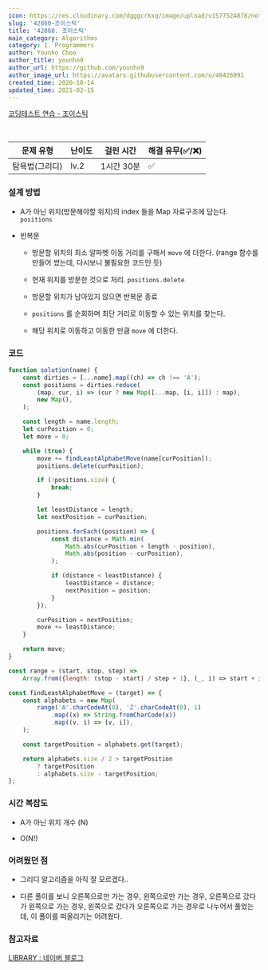 ```yaml
---
icon: https://res.cloudinary.com/dgggcrkxq/image/upload/v1577524878/noticon/gzl7ru4i4vv3phyv34y3.png
slug: '42860-조이스틱'
title: '42860. 조이스틱'
main_category: Algorithms
category: 1. Programmers
author: Younho Choo
author_title: younho9
author_url: https://github.com/younho9
author_image_url: https://avatars.githubusercontent.com/u/48426991
created_time: 2020-10-14
updated_time: 2021-02-15
---
```


[코딩테스트 연습 - 조이스틱](https://programmers.co.kr/learn/courses/30/lessons/42860)

<br />

| 문제 유형      | 난이도 | 걸린 시간  | 해결 유무(✅/❌) |
| -------------- | ------ | ---------- | ---------------- |
| 탐욕법(그리디) | lv.2   | 1시간 30분 | ✅               |

### 설계 방법

- A가 아닌 위치(방문해야할 위치)의 index 들을 Map 자료구조에 담는다. `positions`

- 반복문

  - 방문할 위치의 최소 알파벳 이동 거리를 구해서 `move` 에 더한다. (range 함수를만들어 썼는데, 다시보니 불필요한 코드인 듯)

  - 현재 위치를 방문한 것으로 처리. `positions.delete`

  - 방문할 위치가 남아있지 않으면 반복문 종료

  - `positions` 를 순회하며 최단 거리로 이동할 수 있는 위치를 찾는다.

  - 해당 위치로 이동하고 이동한 만큼 `move` 에 더한다.

### 코드

```javascript
function solution(name) {
	const dirties = [...name].map((ch) => ch !== 'A');
	const positions = dirties.reduce(
		(map, cur, i) => (cur ? new Map([...map, [i, i]]) : map),
		new Map(),
	);

	const length = name.length;
	let curPosition = 0;
	let move = 0;

	while (true) {
		move += findLeastAlphabetMove(name[curPosition]);
		positions.delete(curPosition);

		if (!positions.size) {
			break;
		}

		let leastDistance = length;
		let nextPosition = curPosition;

		positions.forEach((position) => {
			const distance = Math.min(
				Math.abs(curPosition + length - position),
				Math.abs(position - curPosition),
			);

			if (distance < leastDistance) {
				leastDistance = distance;
				nextPosition = position;
			}
		});

		curPosition = nextPosition;
		move += leastDistance;
	}

	return move;
}

const range = (start, stop, step) =>
	Array.from({length: (stop - start) / step + 1}, (_, i) => start + i * step);

const findLeastAlphabetMove = (target) => {
	const alphabets = new Map(
		range('A'.charCodeAt(0), 'Z'.charCodeAt(0), 1)
			.map((x) => String.fromCharCode(x))
			.map((v, i) => [v, i]),
	);

	const targetPosition = alphabets.get(target);

	return alphabets.size / 2 > targetPosition
		? targetPosition
		: alphabets.size - targetPosition;
};
```

### 시간 복잡도

- A가 아닌 위치 개수 (N)

- O(N!)

### 어려웠던 점

- 그리디 알고리즘을 아직 잘 모르겠다..

- 다른 풀이를 보니 오른쪽으로만 가는 경우, 왼쪽으로만 가는 경우, 오른쪽으로 갔다가 왼쪽으로 가는 경우, 왼쪽으로 갔다가 오른쪽으로 가는 경우로 나누어서 풀었는데, 이 풀이를 떠올리기는 어려웠다.

### 참고자료

[LIBRARY : 네이버 블로그](https://blog.naver.com/teen14y/222109469253)
